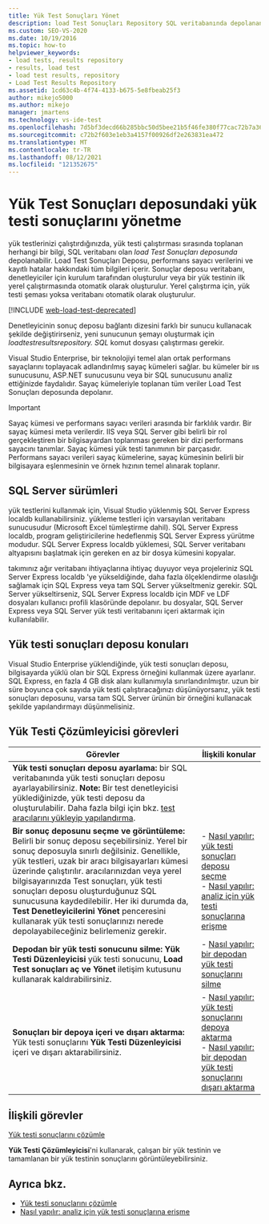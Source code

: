 ```yaml
---
title: Yük Test Sonuçları Yönet
description: load Test Sonuçları Repository SQL veritabanında depolanan bir yük testi sırasında toplanan verileri yönetmeyi öğrenin.
ms.custom: SEO-VS-2020
ms.date: 10/19/2016
ms.topic: how-to
helpviewer_keywords:
- load tests, results repository
- results, load test
- load test results, repository
- Load Test Results Repository
ms.assetid: 1cd63c4b-4f74-4133-b675-5e8fbeab25f3
author: mikejo5000
ms.author: mikejo
manager: jmartens
ms.technology: vs-ide-test
ms.openlocfilehash: 7d5bf3decd66b285bbc50d5bee21b5f46fe380f77cac72b7a36273ce39378c59
ms.sourcegitcommit: c72b2f603e1eb3a4157f00926df2e263831ea472
ms.translationtype: MT
ms.contentlocale: tr-TR
ms.lasthandoff: 08/12/2021
ms.locfileid: "121352675"
---
```

# <a name="manage-load-test-results-in-the-load-test-results-repository"></a>Yük Test Sonuçları deposundaki yük testi sonuçlarını yönetme

yük testlerinizi çalıştırdığınızda, yük testi çalıştırması sırasında toplanan herhangi bir bilgi, SQL veritabanı olan *load Test Sonuçları deposunda* depolanabilir. Load Test Sonuçları Deposu, performans sayacı verilerini ve kayıtlı hatalar hakkındaki tüm bilgileri içerir. Sonuçlar deposu veritabanı, denetleyiciler için kurulum tarafından oluşturulur veya bir yük testinin ilk yerel çalıştırmasında otomatik olarak oluşturulur. Yerel çalıştırma için, yük testi şeması yoksa veritabanı otomatik olarak oluşturulur.

[!INCLUDE [web-load-test-deprecated](includes/web-load-test-deprecated.md)]

Denetleyicinin sonuç deposu bağlantı dizesini farklı bir sunucu kullanacak şekilde değiştirirseniz, yeni sunucunun şemayı oluşturmak için *loadtestresultsrepository. SQL* komut dosyası çalıştırması gerekir.

Visual Studio Enterprise, bir teknolojiyi temel alan ortak performans sayaçlarını toplayacak adlandırılmış sayaç kümeleri sağlar. bu kümeler bir ııs sunucusunu, ASP.NET sunucusunu veya bir SQL sunucusunu analiz ettiğinizde faydalıdır. Sayaç kümeleriyle toplanan tüm veriler Load Test Sonuçları deposunda depolanır.

> [!IMPORTANT]
> Sayaç kümesi ve performans sayacı verileri arasında bir farklılık vardır. Bir sayaç kümesi meta verilerdir. IIS veya SQL Server gibi belirli bir rol gerçekleştiren bir bilgisayardan toplanması gereken bir dizi performans sayacını tanımlar. Sayaç kümesi yük testi tanımının bir parçasıdır. Performans sayacı verileri sayaç kümelerine, sayaç kümesinin belirli bir bilgisayara eşlenmesinin ve örnek hızının temel alınarak toplanır.

## <a name="sql-server-versions"></a>SQL Server sürümleri

yük testlerini kullanmak için, Visual Studio yüklenmiş SQL Server Express localdb kullanabilirsiniz. yükleme testleri için varsayılan veritabanı sunucusudur (Microsoft Excel tümleştirme dahil). SQL Server Express localdb, program geliştiricilerine hedeflenmiş SQL Server Express yürütme modudur. SQL Server Express localdb yüklemesi, SQL Server veritabanı altyapısını başlatmak için gereken en az bir dosya kümesini kopyalar.

takımınız ağır veritabanı ihtiyaçlarına ihtiyaç duyuyor veya projeleriniz SQL Server Express localdb 'ye yükseldiğinde, daha fazla ölçeklendirme olasılığı sağlamak için SQL Express veya tam SQL Server yükseltmeniz gerekir. SQL Server yükseltirseniz, SQL Server Express localdb için MDF ve LDF dosyaları kullanıcı profili klasöründe depolanır. bu dosyalar, SQL Server Express veya SQL Server yük testi veritabanını içeri aktarmak için kullanılabilir.

## <a name="load-test-results-store-considerations"></a>Yük testi sonuçları deposu konuları

Visual Studio Enterprise yüklendiğinde, yük testi sonuçları deposu, bilgisayarda yüklü olan bir SQL Express örneğini kullanmak üzere ayarlanır. SQL Express, en fazla 4 GB disk alanı kullanımıyla sınırlandırılmıştır. uzun bir süre boyunca çok sayıda yük testi çalıştıracağınızı düşünüyorsanız, yük testi sonuçları deposunu, varsa tam SQL Server ürünün bir örneğini kullanacak şekilde yapılandırmayı düşünmelisiniz.

## <a name="load-test-analyzer-tasks"></a>Yük Testi Çözümleyicisi görevleri

|Görevler|İlişkili konular|
|-|-----------------------|
|**Yük testi sonuçları deposu ayarlama:** bir SQL veritabanında yük testi sonuçları deposu ayarlayabilirsiniz. **Note:**  Bir test denetleyicisi yüklediğinizde, yük testi deposu da oluşturulabilir. Daha fazla bilgi için bkz. [test aracılarını yükleyip yapılandırma](../test/lab-management/install-configure-test-agents.md).||
|**Bir sonuç deposunu seçme ve görüntüleme:** Belirli bir sonuç deposu seçebilirsiniz. Yerel bir sonuç deposuyla sınırlı değilsiniz. Genellikle, yük testleri, uzak bir aracı bilgisayarları kümesi üzerinde çalıştırılır. aracılarınızdan veya yerel bilgisayarınızda Test sonuçları, yük testi sonuçları deposu oluşturduğunuz SQL sunucusuna kaydedilebilir. Her iki durumda da, **Test Denetleyicilerini Yönet** penceresini kullanarak yük testi sonuçlarınızı nerede depolayabileceğiniz belirlemeniz gerekir.|-   [Nasıl yapılır: yük testi sonuçları deposu seçme](../test/how-to-select-a-load-test-results-repository.md)<br />-   [Nasıl yapılır: analiz için yük testi sonuçlarına erişme](../test/how-to-access-load-test-results-for-analysis.md)|
|**Depodan bir yük testi sonucunu silme:** **Yük Testi Düzenleyicisi** yük testi sonucunu, **Load Test sonuçları aç ve Yönet** iletişim kutusunu kullanarak kaldırabilirsiniz.|-   [Nasıl yapılır: bir depodan yük testi sonuçlarını silme](../test/how-to-delete-load-test-results-from-a-repository.md)|
|**Sonuçları bir depoya içeri ve dışarı aktarma:** Yük testi sonuçlarını **Yük Testi Düzenleyicisi** içeri ve dışarı aktarabilirsiniz.|-   [Nasıl yapılır: yük testi sonuçlarını depoya aktarma](../test/how-to-import-load-test-results-into-a-repository.md)<br />-   [Nasıl yapılır: bir depodan yük testi sonuçlarını dışarı aktarma](../test/how-to-export-load-test-results-from-a-repository.md)|

## <a name="related-tasks"></a>İlişkili görevler

[Yük testi sonuçlarını çözümle](../test/analyze-load-test-results-using-the-load-test-analyzer.md)

**Yük Testi Çözümleyicisi**'ni kullanarak, çalışan bir yük testinin ve tamamlanan bir yük testinin sonuçlarını görüntüleyebilirsiniz.

## <a name="see-also"></a>Ayrıca bkz.

- [Yük testi sonuçlarını çözümle](../test/analyze-load-test-results-using-the-load-test-analyzer.md)
- [Nasıl yapılır: analiz için yük testi sonuçlarına erişme](../test/how-to-access-load-test-results-for-analysis.md)
